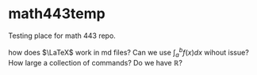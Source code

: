 # math443temp
Testing place for math 443 repo.

how does $\LaTeX$ work in md files?  Can we use $\int_a^bf(x)dx$ wihout issue?  How large a collection of commands?  Do we have $\mathbb{R}$?
